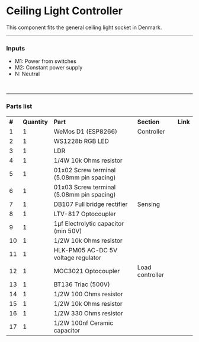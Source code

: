 # Ceiling Light Controller

This component fits the general ceiling light socket in Denmark.



<hr>
<h3>Inputs</h3>
<ul>
    <li>M1: Power from switches</li>
    <li>M2: Constant power supply</li>
    <li>N: Neutral</li>
</ul>


<br>
<hr>


<h3> Parts list </h3>
<table style="text-align:left">
  <tr> <th>#</th> <th>Quantity</th>  <th>Part</th> <th>Section</th> <th>Link</th> </tr>
  <tr> <td>1</td> <td>1</td> <td>WeMos D1 (ESP8266)</td> <td>Controller</td> <td></td> </tr>
  <tr> <td>2</td> <td>1</td> <td>WS1228b RGB LED</td> <td></td> <td></td> </tr>
  <tr> <td>3</td> <td>1</td> <td>LDR</td> <td></td> <td></td> </tr>
  <tr> <td>4</td> <td>1</td> <td>1/4W 10k Ohms resistor</td> <td></td> <td></td> </tr>
  <tr> <td>5</td> <td>1</td> <td>01x02 Screw terminal (5.08mm pin spacing)</td> <td></td> <td></td> </tr>
  <tr> <td>6</td> <td>1</td> <td>01x03 Screw terminal (5.08mm pin spacing)</td> <td></td> <td></td> </tr>
  <tr> <td>7</td> <td>1</td> <td>DB107 Full bridge rectifier</td> <td>Sensing</td> <td></td> </tr>
  <tr> <td>8</td> <td>1</td> <td>LTV-817 Optocoupler</td> <td></td> <td></td> </tr>
  <tr> <td>9</td> <td>1</td> <td>1µf Electrolytic capacitor (min 50V)</td> <td></td> <td></td> </tr>
  <tr> <td>10</td> <td>1</td> <td>1/2W 10k Ohms resistor</td> <td></td> <td></td> </tr>
  <tr> <td>11</td> <td>1</td> <td>HLK-PM05 AC-DC 5V voltage regulator</td> <td></td> <td></td> </tr>
  <tr> <td>12</td> <td>1</td> <td>MOC3021 Optocoupler</td> <td>Load controller</td> <td></td> </tr>
  <tr> <td>13</td> <td>1</td> <td>BT136 Triac (500V)</td> <td></td> <td></td> </tr>
  <tr> <td>14</td> <td>1</td> <td>1/2W 100 Ohms resistor</td> <td></td> <td></td> </tr>
  <tr> <td>15</td> <td>1</td> <td>1/2W 10k Ohms resistor</td> <td></td> <td></td> </tr>
  <tr> <td>16</td> <td>1</td> <td>1/2W 330 Ohms resistor</td> <td></td> <td></td> </tr>
  <tr> <td>17</td> <td>1</td> <td>1/2W 100nf Ceramic capacitor</td> <td></td> <td></td> </tr>
</table>
